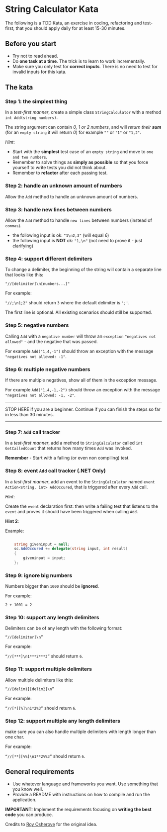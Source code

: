 # String Calculator Kata
The following is a TDD Kata, an exercise in coding, refactoring and test-first, that you should apply daily for at least 15-30 minutes.

## Before you start
* Try not to read ahead.
* Do **one task at a time**. The trick is to learn to work incrementally.
* Make sure you only test for **correct inputs**. There is no need to test for invalid inputs for this kata.

## The kata

### Step 1: the simplest thing
In a *test-first manner*, create a simple class `StringCalculator` with a method `int Add(string numbers)`.

The string argument can contain *0, 1 or 2 numbers*, and will *return their __sum__* (for an `empty string` it will return *0*) for example `""` or `"1"` or `"1,2"`.

*Hint*:
* Start with the **simplest** test case of an `empty string` and move to `one and two numbers`.
* Remember to solve things as **simply as possible** so that you force yourself to write tests you did not think about.
* Remember to **refactor** after each passing test.

### Step 2: handle an unknown amount of numbers
Allow the `Add` method to handle an unknown amount of numbers.

### Step 3: handle new lines between numbers
Allow the `Add` method to handle `new lines` between numbers (instead of `commas`).

* the following input is ok:  `"1\n2,3"` (will equal *6*)
* the following input is **NOT** ok:  `"1,\n"` (not need to prove it - just clarifying)

### Step 4: support different delimiters
To change a delimiter, the beginning of the string will contain a separate line that looks like this:   

`"//[delimiter]\n[numbers...]"`

For example:

`"//;\n1;2"` should return `3` where the default delimiter is `';'`.

The first line is optional. 
All existing scenarios should still be supported.

### Step 5: negative numbers
Calling `Add` with a `negative number` will throw an `exception` `"negatives not allowed"` - and the negative that was passed.

For example `Add("1,4,-1")` should throw an exception with the message `"negatives not allowed: -1"`.

### Step 6: multiple negative numbers
If there are multiple negatives, show all of them in the exception message.

For example `Add("1,4,-1,-2")` should throw an exception with the message `"negatives not allowed: -1, -2"`.

---

STOP HERE if you are a beginner.
Continue if you can finish the steps so far in less than 30 minutes.

---

### Step 7: `Add` call tracker
In a *test-first manner*, add a method to `StringCalculator` called `int GetCalledCount` that returns how many times `Add` was invoked.

**Remember** - Start with a failing (or even non compiling) test.

### Step 8: event `Add` call tracker (.NET Only)
In a *test-first manner*, add an event to the `StringCalculator` named `event Action<string, int> AddOccured`, that is triggered after every `Add` call.

*Hint*:

Create the `event` declaration first:
then write a failing test that listens to the `event` and proves it should have been triggered when calling `Add`.

**Hint 2**:

Example:
``` csharp

    string giveninput = null;
    sc.AddOccured += delegate(string input, int result)
    {
        giveninput = input;
    };

```

### Step 9: ignore big numbers
Numbers bigger than `1000` should be **ignored**.

For example:

`2 + 1001 = 2`

### Step 10: support any length delimiters

Delimiters can be of any length with the following format:

`“//[delimiter]\n”`

For example:

`“//[***]\n1***2***3”` should return `6`.

### Step 11: support multiple delimiters

Allow multiple delimiters like this:

`“//[delim1][delim2]\n”`

For example:

`“//[*][%]\n1*2%3”` should return `6`.

### Step 12: support multiple any length delimiters

make sure you can also handle multiple delimiters with length longer than one char.

For example:

`“//[**][%%]\n1**2%%3”` should return `6`.

## General requirements
- Use whatever language and frameworks you want. Use something that you know well.
- Provide a README with instructions on how to compile and run the application.

**IMPORTANT:**  Implement the requirements focusing on **writing the best code** you can produce.

Credits to [Roy Osherove](http://osherove.com/tdd-kata-1) for the original idea.

